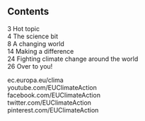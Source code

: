 ## Contents

3  Hot topic  
4  The science bit  
8  A changing world  
14 Making a difference  
24 Fighting climate change around the world  
26 Over to you!  

ec.europa.eu/clima  
youtube.com/EUClimateAction  
facebook.com/EUClimateAction  
twitter.com/EUClimateAction  
pinterest.com/EUClimateAction  